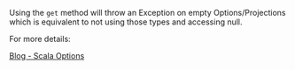 Using the `get` method will throw an Exception on empty Options/Projections which is equivalent to not using those types
 and accessing null.

 For more details:

 [Blog - Scala Options](http://blog.protegra.com/2014/01/28/exploring-scala-options/)